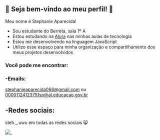 ## 🦇 Seja bem-vindo ao meu perfil! 🖤

Meu nome é Stephanie Aparecida!

- Sou estudante do Berreta, sala 1º A
- Estou estudando na [Alura](https://www.alura.com.br) nas minhas aulas de tecnologia
- Estou me desenvolvendo na linguagem JavaScript
- Utilizo esse espaço para minha organização e compartilhamento dos meus projetos desenvolvidos

### Você pode me encontrar:

### -Emails:
stephanieaparecida066@gmail.com ou 00001124123751sp@al.educacao.gov.br
## -Redes sociais:
steh._.uwu em todas as redes sociais 😸

![_](https://media1.tenor.com/m/ZF-aVUpcKnsAAAAC/coffee-sip-morticia-addams.gif)
